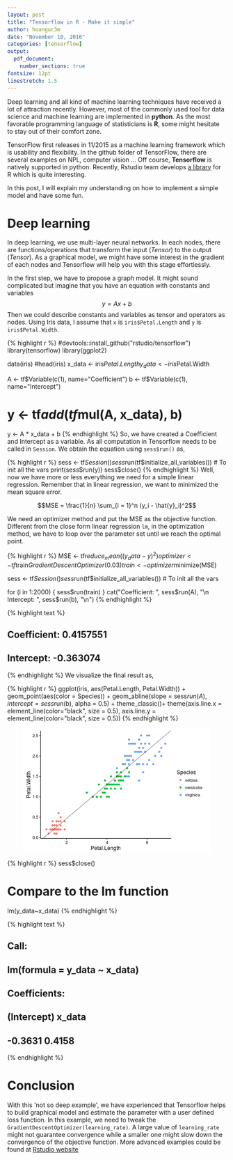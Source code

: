 ```yaml
---
layout: post
title: "Tensorflow in R - Make it simple"
author: hoanguc3m
date: "November 10, 2016"
categories: [tensorflow]
output:
  pdf_document:
    number_sections: true
fontsize: 12pt 
linestretch: 1.5
---
```





Deep learning and all kind of machine learning techniques have received a lot of attraction recently. However, most of the commonly used tool for data science and machine learning are implemented in **python**. As the most favorable programming language of statisticians is **R**, some might hesitate to stay out of their comfort zone.

TensorFlow first releases in 11/2015 as a machine learning framework which is usability and flexibility. In the github folder of TensorFlow, there are several examples on NPL, computer vision ... Off course, **Tensorflow** is natively supported in python. Recently, Rstudio team develops [a library](https://github.com/rstudio/tensorflow) for R which is quite interesting.

In this post, I will explain my understanding on how to implement a simple model and have some fun.

# Deep learning

In deep learning, we use multi-layer neural networks. In each nodes, there are functions/operations that transform the input (*Tensor*) to the output (*Tensor*). As a graphical model, we might have some interest in the gradient of each nodes and Tensorflow will help you with this stage effortlessly.

In the first step, we have to propose a graph model. It might sound complicated but imagine that you have an equation with constants and variables
$$y = A x + b$$
Then we could describe constants and variables as tensor and operators as nodes. Using Iris data, I assume that `x` is `iris$Petal.Length` and `y` is `iris$Petal.Width`.

{% highlight r %}
#devtools::install_github("rstudio/tensorflow")
library(tensorflow)
library(ggplot2)

data(iris)
#head(iris)
x_data <- iris$Petal.Length
y_data <- iris$Petal.Width

A <- tf$Variable(c(1),	name="Coefficient")
b <- tf$Variable(c(1),	name="Intercept")
# y <- tf$add(tf$mul(A, x_data), b)
y <- A * x_data + b
{% endhighlight %}
So, we have created a Coefficient and Intercept as a variable. As all computation in Tensorflow needs to be called in `Session`. We obtain the equation using `sess$run()` as,

{% highlight r %}
sess <- tf$Session()
sess$run(tf$initialize_all_variables()) # To init all the vars
print(sess$run(y))
sess$close()
{% endhighlight %}
Well, now we have more or less everything we need for a simple linear regression. Remember that in linear regression, we want to minimized the mean square error.

$$MSE = \frac{1}{n}  \sum_{i = 1}^n (y_i - \hat{y}_i)^2$$

We need an optimizer method and put the MSE as the objective function. Different from the close form linear regression `lm`, in the optimization method, we have to loop over the parameter set until we reach the optimal point.

{% highlight r %}
MSE <- tf$reduce_mean((y_data - y)^2)
optimizer <- tf$train$GradientDescentOptimizer(0.03)
train <- optimizer$minimize(MSE)

sess <- tf$Session()
sess$run(tf$initialize_all_variables()) # To init all the vars

for (i in 1:2000) {
    sess$run(train)
}
cat("Coefficient: ", sess$run(A), "\n Intercept: ", sess$run(b), "\n")
{% endhighlight %}



{% highlight text %}
## Coefficient:  0.4157551 
##  Intercept:  -0.363074
{% endhighlight %}
We visualize the final result as,

{% highlight r %}
ggplot(iris, aes(Petal.Length, Petal.Width)) + 
    geom_point(aes(color = Species)) +
    geom_abline(slope = sess$run(A), intercept = sess$run(b), alpha = 0.5) + 
    theme_classic()+
    theme(axis.line.x = element_line(color="black", size = 0.5),
          axis.line.y = element_line(color="black", size = 0.5))
{% endhighlight %}

<img src="/figure/source/2016-11-10-Tensorflow-in-R/plot-1.png" title="center" alt="center" style="display: block; margin: auto;" />

{% highlight r %}
sess$close()
# Compare to the lm function
lm(y_data~x_data)
{% endhighlight %}



{% highlight text %}
## 
## Call:
## lm(formula = y_data ~ x_data)
## 
## Coefficients:
## (Intercept)       x_data  
##     -0.3631       0.4158
{% endhighlight %}

# Conclusion
With this 'not so deep example', we have experienced that Tensorflow helps to build graphical model and estimate the parameter with a user defined loss function. In this example, we need to tweak the 
`GradientDescentOptimizer(learning_rate)`. A large value of `learning_rate` might not guarantee convergence while a smaller one might slow down the convergence of the objective function. More advanced examples could be found at [Rstudio website](https://rstudio.github.io/tensorflow/index.html)
